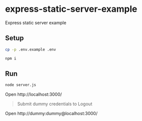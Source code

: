 # express-static-server-example
Express static server example

## Setup

```bash
cp -p .env.example .env
```

```bash
npm i
```

## Run

```bash
node server.js
```

Open http://localhost:3000/

> Submit dummy credentials to Logout

Open http://dummy:dummy@localhost:3000/
